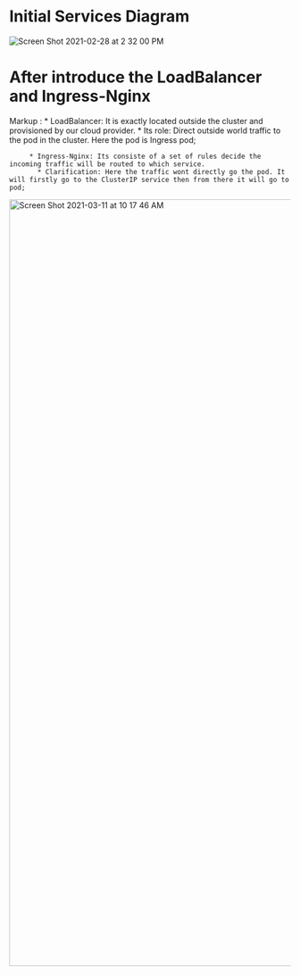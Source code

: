 # Initial Services Diagram 

![Screen Shot 2021-02-28 at 2 32 00 PM](https://user-images.githubusercontent.com/40004335/109431252-8e749f00-79d3-11eb-99f9-b36db257153c.png)


# After introduce the LoadBalancer and Ingress-Nginx

Markup : 
         * LoadBalancer: It is exactly located outside the cluster and provisioned by our cloud provider.
           * Its role: Direct outside world traffic to the pod in the cluster. Here the pod is Ingress pod;
 
         * Ingress-Nginx: Its consiste of a set of rules decide the incoming traffic will be routed to which service.
           * Clarification: Here the traffic wont directly go the pod. It will firstly go to the ClusterIP service then from there it will go to pod;

<img width="1374" alt="Screen Shot 2021-03-11 at 10 17 46 AM" src="https://user-images.githubusercontent.com/40004335/110809734-2e8fbb00-8253-11eb-9658-90dac785b014.png">

